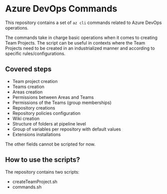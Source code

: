 # Azure DevOps Commands
This repository contains a set of `az cli` commands related to Azure DevOps operations.

The commands take in charge basic operations when it comes to creating Team Projects.
The script can be useful in contexts where the Team Projects need to be created in an industrialized manner and according to specific rules/configurations.

## Covered steps
 - Team project creation
 - Teams creation
 - Areas creation
 - Permissions between Areas and Teams
 - Permissions of the Teams (group memberships)
 - Repository creations
 - Repository policies configuration
 - Wiki creation
 - Structure of folders at pipeline level
 - Group of variables per repository with default values
 - Extensions installations

The other fields cannot be scripted for now.

## How to use the scripts?
The repository contains two scripts:
 - createTeamProject.sh
 - commands.sh